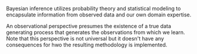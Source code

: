 Bayesian inference utilizes probability theory and statistical modeling to encapsulate information from observed data and our own domain expertise. 




An observational perspective presumes the existence of a true data generating process that generates the observations from which we learn. Note that this perspective is not universal but it doesn't have any consequences for hwo the resulting methodology is implemented. 


